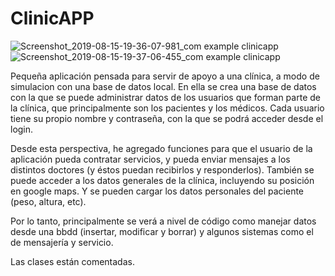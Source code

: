 # ClinicAPP

![Screenshot_2019-08-15-19-36-07-981_com example clinicapp](https://user-images.githubusercontent.com/49367885/63115151-d9b49180-bf96-11e9-9039-632db0afb004.png)   ![Screenshot_2019-08-15-19-37-06-455_com example clinicapp](https://user-images.githubusercontent.com/49367885/63115172-e2a56300-bf96-11e9-8fa0-11bd48367bf5.png)



Pequeña aplicación pensada para servir de apoyo a una clínica, a modo de simulacion con una base de datos local.
En ella se crea una base de datos con la que se puede administrar datos de los usuarios que forman parte de la clínica, que principalmente
son los pacientes y los médicos.
Cada usuario tiene su propio nombre y contraseña, con la que se podrá acceder desde el login.

Desde esta perspectiva, he agregado funciones para que el usuario de la aplicación pueda contratar servicios, y pueda enviar mensajes
a los distintos doctores (y éstos puedan recibirlos y responderlos).
También se puede acceder a los datos generales de la clínica, incluyendo su posición en google maps. Y se pueden cargar los datos personales 
del paciente (peso, altura, etc).

Por lo tanto, principalmente se verá a nivel de código como manejar datos desde una bbdd (insertar, modificar y borrar) y algunos sistemas
como el de mensajería y servicio.

Las clases están comentadas.
